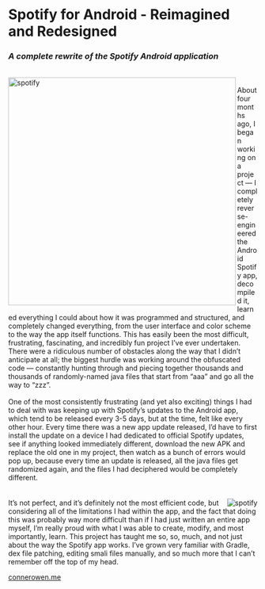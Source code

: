 # Spotify for Android - Reimagined and Redesigned
### *A complete rewrite of the Spotify Android application*  

<br/>
<img align="left" width="460" src="http://i.imgur.com/4req9Th.png" title="spotify" />
<br/>
About four months ago, I began working on a project — I completely reverse-engineered the Android Spotify app, decompiled it, learned everything I could about how it was programmed and structured, and completely changed everything, from the user interface and color scheme to the way the app itself functions. This has easily been the most difficult, frustrating, fascinating, and incredibly fun project I’ve ever undertaken. There were a ridiculous number of obstacles along the way that I didn’t anticipate at all; the biggest hurdle was working around the obfuscated code — constantly hunting through and piecing together thousands and thousands of randomly-named java files that start from “aaa” and go all the way to “zzz”.
<br/>
<br/>
One of the most consistently frustrating (and yet also exciting) things I had to deal with was keeping up with Spotify’s updates to the Android app, which tend to be released every 3-5 days, but at the time, felt like every other hour. Every time there was a new app update released, I’d have to first install the update on a device I had dedicated to official Spotify updates, see if anything looked immediately different, download the new APK and replace the old one in my project, then watch as a bunch of errors would pop up, because every time an update is released, all the java files get randomized again, and the files I had deciphered would be completely different.
<br/>
<br/>
<br/>
<img align="right" src="http://i.imgur.com/Wi3CVAi.png" title="spotify" /> It’s not perfect, and it’s definitely not the most efficient code, but considering all of the limitations I had within the app, and the fact that doing this was probably way more difficult than if I had just written an entire app myself, I’m really proud with what I was able to create, modify, and most importantly, learn. This project has taught me so, so, much, and not just about the way the Spotify app works. I’ve grown very familiar with Gradle, dex file patching, editing smali files manually, and so much more that I can’t remember off the top of my head. 

[connerowen.me][]

[connerowen.me]: http://connerowen.me/
